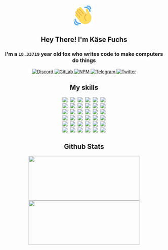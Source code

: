 <div><p align=center><img src=./resources/images/wave.gif width=64px height=64px></p><h2 align=center>Hey There! I'm Käse Fuchs</h2><h3 align=center>I'm a <code>18.33719</code> year old fox who writes code to make computers do things</h3><p align=center><a href=https://discord.com/users/507526681125322772><img alt=Discord src="https://img.shields.io/badge/Discord-5865F2?logo=discord&logoColor=white&style=flat-square#eed54d3aa0efe1a11b3d6b997a1cf341"> </a><a href=https://gitlab.com/kasefuchs><img alt=GitLab src="https://img.shields.io/badge/GitLab-330F63?logo=gitlab&logoColor=white&style=flat-square#eed54d3aa0efe1a11b3d6b997a1cf341"> </a><a href=https://npmjs.com/~kasefuchs><img alt=NPM src="https://img.shields.io/badge/NPM-CB3837?logo=npm&logoColor=white&style=flat-square#eed54d3aa0efe1a11b3d6b997a1cf341"> </a><a href=https://t.me/kasefuchs><img alt=Telegram src="https://img.shields.io/badge/Telegram-2CA5E0?logo=telegram&logoColor=white&style=flat-square#eed54d3aa0efe1a11b3d6b997a1cf341"> </a><a href=https://twitter.com/kasefuchs><img alt=Twitter src="https://img.shields.io/badge/Twitter-1DA1F2?logo=twitter&logoColor=white&style=flat-square#eed54d3aa0efe1a11b3d6b997a1cf341"></a></p><h2 align=center>My skills</h2><p align=center><a href=https://aws.amazon.com/ ><picture><source srcset="https://skillicons.dev/icons?i=aws&theme=dark#eed54d3aa0efe1a11b3d6b997a1cf341" media="(prefers-color-scheme: dark)"><source srcset="https://skillicons.dev/icons?i=aws&theme=light#eed54d3aa0efe1a11b3d6b997a1cf341" media="(prefers-color-scheme: light), (prefers-color-scheme: no-preference)"><img src="https://skillicons.dev/icons?i=aws&theme=light#eed54d3aa0efe1a11b3d6b997a1cf341"></picture></a>&nbsp;&nbsp;<a href=https://en.wikipedia.org/wiki/Bash_(Unix_shell)><picture><source srcset="https://skillicons.dev/icons?i=bash&theme=dark#eed54d3aa0efe1a11b3d6b997a1cf341" media="(prefers-color-scheme: dark)"><source srcset="https://skillicons.dev/icons?i=bash&theme=light#eed54d3aa0efe1a11b3d6b997a1cf341" media="(prefers-color-scheme: light), (prefers-color-scheme: no-preference)"><img src="https://skillicons.dev/icons?i=bash&theme=light#eed54d3aa0efe1a11b3d6b997a1cf341"></picture></a>&nbsp;&nbsp;<a href=https://discord.com/developers/docs><picture><source srcset="https://skillicons.dev/icons?i=bots&theme=dark#eed54d3aa0efe1a11b3d6b997a1cf341" media="(prefers-color-scheme: dark)"><source srcset="https://skillicons.dev/icons?i=bots&theme=light#eed54d3aa0efe1a11b3d6b997a1cf341" media="(prefers-color-scheme: light), (prefers-color-scheme: no-preference)"><img src="https://skillicons.dev/icons?i=bots&theme=light#eed54d3aa0efe1a11b3d6b997a1cf341"></picture></a>&nbsp;&nbsp;<a href=https://www.cloudflare.com/ ><picture><source srcset="https://skillicons.dev/icons?i=cloudflare&theme=dark#eed54d3aa0efe1a11b3d6b997a1cf341" media="(prefers-color-scheme: dark)"><source srcset="https://skillicons.dev/icons?i=cloudflare&theme=light#eed54d3aa0efe1a11b3d6b997a1cf341" media="(prefers-color-scheme: light), (prefers-color-scheme: no-preference)"><img src="https://skillicons.dev/icons?i=cloudflare&theme=light#eed54d3aa0efe1a11b3d6b997a1cf341"></picture></a>&nbsp;&nbsp;<a href=https://en.wikipedia.org/wiki/CSS><picture><source srcset="https://skillicons.dev/icons?i=css&theme=dark#eed54d3aa0efe1a11b3d6b997a1cf341" media="(prefers-color-scheme: dark)"><source srcset="https://skillicons.dev/icons?i=css&theme=light#eed54d3aa0efe1a11b3d6b997a1cf341" media="(prefers-color-scheme: light), (prefers-color-scheme: no-preference)"><img src="https://skillicons.dev/icons?i=css&theme=light#eed54d3aa0efe1a11b3d6b997a1cf341"></picture></a>&nbsp;&nbsp;<a href=https://www.docker.com/ ><picture><source srcset="https://skillicons.dev/icons?i=docker&theme=dark#eed54d3aa0efe1a11b3d6b997a1cf341" media="(prefers-color-scheme: dark)"><source srcset="https://skillicons.dev/icons?i=docker&theme=light#eed54d3aa0efe1a11b3d6b997a1cf341" media="(prefers-color-scheme: light), (prefers-color-scheme: no-preference)"><img src="https://skillicons.dev/icons?i=docker&theme=light#eed54d3aa0efe1a11b3d6b997a1cf341"></picture></a><br><a href=https://www.electronjs.org/ ><picture><source srcset="https://skillicons.dev/icons?i=electron&theme=dark#eed54d3aa0efe1a11b3d6b997a1cf341" media="(prefers-color-scheme: dark)"><source srcset="https://skillicons.dev/icons?i=electron&theme=light#eed54d3aa0efe1a11b3d6b997a1cf341" media="(prefers-color-scheme: light), (prefers-color-scheme: no-preference)"><img src="https://skillicons.dev/icons?i=electron&theme=light#eed54d3aa0efe1a11b3d6b997a1cf341"></picture></a>&nbsp;&nbsp;<a href=https://expressjs.com/ ><picture><source srcset="https://skillicons.dev/icons?i=express&theme=dark#eed54d3aa0efe1a11b3d6b997a1cf341" media="(prefers-color-scheme: dark)"><source srcset="https://skillicons.dev/icons?i=express&theme=light#eed54d3aa0efe1a11b3d6b997a1cf341" media="(prefers-color-scheme: light), (prefers-color-scheme: no-preference)"><img src="https://skillicons.dev/icons?i=express&theme=light#eed54d3aa0efe1a11b3d6b997a1cf341"></picture></a>&nbsp;&nbsp;<a href=https://www.figma.com/ ><picture><source srcset="https://skillicons.dev/icons?i=figma&theme=dark#eed54d3aa0efe1a11b3d6b997a1cf341" media="(prefers-color-scheme: dark)"><source srcset="https://skillicons.dev/icons?i=figma&theme=light#eed54d3aa0efe1a11b3d6b997a1cf341" media="(prefers-color-scheme: light), (prefers-color-scheme: no-preference)"><img src="https://skillicons.dev/icons?i=figma&theme=light#eed54d3aa0efe1a11b3d6b997a1cf341"></picture></a>&nbsp;&nbsp;<a href=https://firebase.google.com/ ><picture><source srcset="https://skillicons.dev/icons?i=firebase&theme=dark#eed54d3aa0efe1a11b3d6b997a1cf341" media="(prefers-color-scheme: dark)"><source srcset="https://skillicons.dev/icons?i=firebase&theme=light#eed54d3aa0efe1a11b3d6b997a1cf341" media="(prefers-color-scheme: light), (prefers-color-scheme: no-preference)"><img src="https://skillicons.dev/icons?i=firebase&theme=light#eed54d3aa0efe1a11b3d6b997a1cf341"></picture></a>&nbsp;&nbsp;<a href=https://flask.palletsprojects.com/ ><picture><source srcset="https://skillicons.dev/icons?i=flask&theme=dark#eed54d3aa0efe1a11b3d6b997a1cf341" media="(prefers-color-scheme: dark)"><source srcset="https://skillicons.dev/icons?i=flask&theme=light#eed54d3aa0efe1a11b3d6b997a1cf341" media="(prefers-color-scheme: light), (prefers-color-scheme: no-preference)"><img src="https://skillicons.dev/icons?i=flask&theme=light#eed54d3aa0efe1a11b3d6b997a1cf341"></picture></a>&nbsp;&nbsp;<a href=https://cloud.google.com/ ><picture><source srcset="https://skillicons.dev/icons?i=gcp&theme=dark#eed54d3aa0efe1a11b3d6b997a1cf341" media="(prefers-color-scheme: dark)"><source srcset="https://skillicons.dev/icons?i=gcp&theme=light#eed54d3aa0efe1a11b3d6b997a1cf341" media="(prefers-color-scheme: light), (prefers-color-scheme: no-preference)"><img src="https://skillicons.dev/icons?i=gcp&theme=light#eed54d3aa0efe1a11b3d6b997a1cf341"></picture></a><br><a href=https://git-scm.com/ ><picture><source srcset="https://skillicons.dev/icons?i=git&theme=dark#eed54d3aa0efe1a11b3d6b997a1cf341" media="(prefers-color-scheme: dark)"><source srcset="https://skillicons.dev/icons?i=git&theme=light#eed54d3aa0efe1a11b3d6b997a1cf341" media="(prefers-color-scheme: light), (prefers-color-scheme: no-preference)"><img src="https://skillicons.dev/icons?i=git&theme=light#eed54d3aa0efe1a11b3d6b997a1cf341"></picture></a>&nbsp;&nbsp;<a href=https://github.com/ ><picture><source srcset="https://skillicons.dev/icons?i=github&theme=dark#eed54d3aa0efe1a11b3d6b997a1cf341" media="(prefers-color-scheme: dark)"><source srcset="https://skillicons.dev/icons?i=github&theme=light#eed54d3aa0efe1a11b3d6b997a1cf341" media="(prefers-color-scheme: light), (prefers-color-scheme: no-preference)"><img src="https://skillicons.dev/icons?i=github&theme=light#eed54d3aa0efe1a11b3d6b997a1cf341"></picture></a>&nbsp;&nbsp;<a href=https://gitlab.com/ ><picture><source srcset="https://skillicons.dev/icons?i=gitlab&theme=dark#eed54d3aa0efe1a11b3d6b997a1cf341" media="(prefers-color-scheme: dark)"><source srcset="https://skillicons.dev/icons?i=gitlab&theme=light#eed54d3aa0efe1a11b3d6b997a1cf341" media="(prefers-color-scheme: light), (prefers-color-scheme: no-preference)"><img src="https://skillicons.dev/icons?i=gitlab&theme=light#eed54d3aa0efe1a11b3d6b997a1cf341"></picture></a>&nbsp;&nbsp;<a href=https://www.heroku.com/ ><picture><source srcset="https://skillicons.dev/icons?i=heroku&theme=dark#eed54d3aa0efe1a11b3d6b997a1cf341" media="(prefers-color-scheme: dark)"><source srcset="https://skillicons.dev/icons?i=heroku&theme=light#eed54d3aa0efe1a11b3d6b997a1cf341" media="(prefers-color-scheme: light), (prefers-color-scheme: no-preference)"><img src="https://skillicons.dev/icons?i=heroku&theme=light#eed54d3aa0efe1a11b3d6b997a1cf341"></picture></a>&nbsp;&nbsp;<a href=https://en.wikipedia.org/wiki/HTML><picture><source srcset="https://skillicons.dev/icons?i=html&theme=dark#eed54d3aa0efe1a11b3d6b997a1cf341" media="(prefers-color-scheme: dark)"><source srcset="https://skillicons.dev/icons?i=html&theme=light#eed54d3aa0efe1a11b3d6b997a1cf341" media="(prefers-color-scheme: light), (prefers-color-scheme: no-preference)"><img src="https://skillicons.dev/icons?i=html&theme=light#eed54d3aa0efe1a11b3d6b997a1cf341"></picture></a>&nbsp;&nbsp;<a href=https://en.wikipedia.org/wiki/JavaScript><picture><source srcset="https://skillicons.dev/icons?i=js&theme=dark#eed54d3aa0efe1a11b3d6b997a1cf341" media="(prefers-color-scheme: dark)"><source srcset="https://skillicons.dev/icons?i=js&theme=light#eed54d3aa0efe1a11b3d6b997a1cf341" media="(prefers-color-scheme: light), (prefers-color-scheme: no-preference)"><img src="https://skillicons.dev/icons?i=js&theme=light#eed54d3aa0efe1a11b3d6b997a1cf341"></picture></a><br><a href=https://en.wikipedia.org/wiki/Linux><picture><source srcset="https://skillicons.dev/icons?i=linux&theme=dark#eed54d3aa0efe1a11b3d6b997a1cf341" media="(prefers-color-scheme: dark)"><source srcset="https://skillicons.dev/icons?i=linux&theme=light#eed54d3aa0efe1a11b3d6b997a1cf341" media="(prefers-color-scheme: light), (prefers-color-scheme: no-preference)"><img src="https://skillicons.dev/icons?i=linux&theme=light#eed54d3aa0efe1a11b3d6b997a1cf341"></picture></a>&nbsp;&nbsp;<a href=https://mui.com/ ><picture><source srcset="https://skillicons.dev/icons?i=materialui&theme=dark#eed54d3aa0efe1a11b3d6b997a1cf341" media="(prefers-color-scheme: dark)"><source srcset="https://skillicons.dev/icons?i=materialui&theme=light#eed54d3aa0efe1a11b3d6b997a1cf341" media="(prefers-color-scheme: light), (prefers-color-scheme: no-preference)"><img src="https://skillicons.dev/icons?i=materialui&theme=light#eed54d3aa0efe1a11b3d6b997a1cf341"></picture></a>&nbsp;&nbsp;<a href=https://en.wikipedia.org/wiki/Markdown><picture><source srcset="https://skillicons.dev/icons?i=md&theme=dark#eed54d3aa0efe1a11b3d6b997a1cf341" media="(prefers-color-scheme: dark)"><source srcset="https://skillicons.dev/icons?i=md&theme=light#eed54d3aa0efe1a11b3d6b997a1cf341" media="(prefers-color-scheme: light), (prefers-color-scheme: no-preference)"><img src="https://skillicons.dev/icons?i=md&theme=light#eed54d3aa0efe1a11b3d6b997a1cf341"></picture></a>&nbsp;&nbsp;<a href=https://www.mongodb.com/ ><picture><source srcset="https://skillicons.dev/icons?i=mongodb&theme=dark#eed54d3aa0efe1a11b3d6b997a1cf341" media="(prefers-color-scheme: dark)"><source srcset="https://skillicons.dev/icons?i=mongodb&theme=light#eed54d3aa0efe1a11b3d6b997a1cf341" media="(prefers-color-scheme: light), (prefers-color-scheme: no-preference)"><img src="https://skillicons.dev/icons?i=mongodb&theme=light#eed54d3aa0efe1a11b3d6b997a1cf341"></picture></a>&nbsp;&nbsp;<a href=https://www.mysql.com/ ><picture><source srcset="https://skillicons.dev/icons?i=mysql&theme=dark#eed54d3aa0efe1a11b3d6b997a1cf341" media="(prefers-color-scheme: dark)"><source srcset="https://skillicons.dev/icons?i=mysql&theme=light#eed54d3aa0efe1a11b3d6b997a1cf341" media="(prefers-color-scheme: light), (prefers-color-scheme: no-preference)"><img src="https://skillicons.dev/icons?i=mysql&theme=light#eed54d3aa0efe1a11b3d6b997a1cf341"></picture></a>&nbsp;&nbsp;<a href=https://nextjs.org/ ><picture><source srcset="https://skillicons.dev/icons?i=nextjs&theme=dark#eed54d3aa0efe1a11b3d6b997a1cf341" media="(prefers-color-scheme: dark)"><source srcset="https://skillicons.dev/icons?i=nextjs&theme=light#eed54d3aa0efe1a11b3d6b997a1cf341" media="(prefers-color-scheme: light), (prefers-color-scheme: no-preference)"><img src="https://skillicons.dev/icons?i=nextjs&theme=light#eed54d3aa0efe1a11b3d6b997a1cf341"></picture></a><br><a href=https://nodejs.org/en/ ><picture><source srcset="https://skillicons.dev/icons?i=nodejs&theme=dark#eed54d3aa0efe1a11b3d6b997a1cf341" media="(prefers-color-scheme: dark)"><source srcset="https://skillicons.dev/icons?i=nodejs&theme=light#eed54d3aa0efe1a11b3d6b997a1cf341" media="(prefers-color-scheme: light), (prefers-color-scheme: no-preference)"><img src="https://skillicons.dev/icons?i=nodejs&theme=light#eed54d3aa0efe1a11b3d6b997a1cf341"></picture></a>&nbsp;&nbsp;<a href=https://www.postgresql.org/ ><picture><source srcset="https://skillicons.dev/icons?i=postgres&theme=dark#eed54d3aa0efe1a11b3d6b997a1cf341" media="(prefers-color-scheme: dark)"><source srcset="https://skillicons.dev/icons?i=postgres&theme=light#eed54d3aa0efe1a11b3d6b997a1cf341" media="(prefers-color-scheme: light), (prefers-color-scheme: no-preference)"><img src="https://skillicons.dev/icons?i=postgres&theme=light#eed54d3aa0efe1a11b3d6b997a1cf341"></picture></a>&nbsp;&nbsp;<a href=https://learn.microsoft.com/en-us/powershell/ ><picture><source srcset="https://skillicons.dev/icons?i=powershell&theme=dark#eed54d3aa0efe1a11b3d6b997a1cf341" media="(prefers-color-scheme: dark)"><source srcset="https://skillicons.dev/icons?i=powershell&theme=light#eed54d3aa0efe1a11b3d6b997a1cf341" media="(prefers-color-scheme: light), (prefers-color-scheme: no-preference)"><img src="https://skillicons.dev/icons?i=powershell&theme=light#eed54d3aa0efe1a11b3d6b997a1cf341"></picture></a>&nbsp;&nbsp;<a href=https://www.python.org/ ><picture><source srcset="https://skillicons.dev/icons?i=py&theme=dark#eed54d3aa0efe1a11b3d6b997a1cf341" media="(prefers-color-scheme: dark)"><source srcset="https://skillicons.dev/icons?i=py&theme=light#eed54d3aa0efe1a11b3d6b997a1cf341" media="(prefers-color-scheme: light), (prefers-color-scheme: no-preference)"><img src="https://skillicons.dev/icons?i=py&theme=light#eed54d3aa0efe1a11b3d6b997a1cf341"></picture></a>&nbsp;&nbsp;<a href=https://www.raspberrypi.org/ ><picture><source srcset="https://skillicons.dev/icons?i=raspberrypi&theme=dark#eed54d3aa0efe1a11b3d6b997a1cf341" media="(prefers-color-scheme: dark)"><source srcset="https://skillicons.dev/icons?i=raspberrypi&theme=light#eed54d3aa0efe1a11b3d6b997a1cf341" media="(prefers-color-scheme: light), (prefers-color-scheme: no-preference)"><img src="https://skillicons.dev/icons?i=raspberrypi&theme=light#eed54d3aa0efe1a11b3d6b997a1cf341"></picture></a>&nbsp;&nbsp;<a href=https://reactjs.org/ ><picture><source srcset="https://skillicons.dev/icons?i=react&theme=dark#eed54d3aa0efe1a11b3d6b997a1cf341" media="(prefers-color-scheme: dark)"><source srcset="https://skillicons.dev/icons?i=react&theme=light#eed54d3aa0efe1a11b3d6b997a1cf341" media="(prefers-color-scheme: light), (prefers-color-scheme: no-preference)"><img src="https://skillicons.dev/icons?i=react&theme=light#eed54d3aa0efe1a11b3d6b997a1cf341"></picture></a><br><a href=https://redux.js.org/ ><picture><source srcset="https://skillicons.dev/icons?i=redux&theme=dark#eed54d3aa0efe1a11b3d6b997a1cf341" media="(prefers-color-scheme: dark)"><source srcset="https://skillicons.dev/icons?i=redux&theme=light#eed54d3aa0efe1a11b3d6b997a1cf341" media="(prefers-color-scheme: light), (prefers-color-scheme: no-preference)"><img src="https://skillicons.dev/icons?i=redux&theme=light#eed54d3aa0efe1a11b3d6b997a1cf341"></picture></a>&nbsp;&nbsp;<a href=https://en.wikipedia.org/wiki/Regular_expression><picture><source srcset="https://skillicons.dev/icons?i=regex&theme=dark#eed54d3aa0efe1a11b3d6b997a1cf341" media="(prefers-color-scheme: dark)"><source srcset="https://skillicons.dev/icons?i=regex&theme=light#eed54d3aa0efe1a11b3d6b997a1cf341" media="(prefers-color-scheme: light), (prefers-color-scheme: no-preference)"><img src="https://skillicons.dev/icons?i=regex&theme=light#eed54d3aa0efe1a11b3d6b997a1cf341"></picture></a>&nbsp;&nbsp;<a href=https://en.wikipedia.org/wiki/Sass_(stylesheet_language)><picture><source srcset="https://skillicons.dev/icons?i=sass&theme=dark#eed54d3aa0efe1a11b3d6b997a1cf341" media="(prefers-color-scheme: dark)"><source srcset="https://skillicons.dev/icons?i=sass&theme=light#eed54d3aa0efe1a11b3d6b997a1cf341" media="(prefers-color-scheme: light), (prefers-color-scheme: no-preference)"><img src="https://skillicons.dev/icons?i=sass&theme=light#eed54d3aa0efe1a11b3d6b997a1cf341"></picture></a>&nbsp;&nbsp;<a href=https://www.typescriptlang.org/ ><picture><source srcset="https://skillicons.dev/icons?i=ts&theme=dark#eed54d3aa0efe1a11b3d6b997a1cf341" media="(prefers-color-scheme: dark)"><source srcset="https://skillicons.dev/icons?i=ts&theme=light#eed54d3aa0efe1a11b3d6b997a1cf341" media="(prefers-color-scheme: light), (prefers-color-scheme: no-preference)"><img src="https://skillicons.dev/icons?i=ts&theme=light#eed54d3aa0efe1a11b3d6b997a1cf341"></picture></a>&nbsp;&nbsp;<a href=https://unity.com/ ><picture><source srcset="https://skillicons.dev/icons?i=unity&theme=dark#eed54d3aa0efe1a11b3d6b997a1cf341" media="(prefers-color-scheme: dark)"><source srcset="https://skillicons.dev/icons?i=unity&theme=light#eed54d3aa0efe1a11b3d6b997a1cf341" media="(prefers-color-scheme: light), (prefers-color-scheme: no-preference)"><img src="https://skillicons.dev/icons?i=unity&theme=light#eed54d3aa0efe1a11b3d6b997a1cf341"></picture></a>&nbsp;&nbsp;<a href=https://workers.cloudflare.com/ ><picture><source srcset="https://skillicons.dev/icons?i=workers&theme=dark#eed54d3aa0efe1a11b3d6b997a1cf341" media="(prefers-color-scheme: dark)"><source srcset="https://skillicons.dev/icons?i=workers&theme=light#eed54d3aa0efe1a11b3d6b997a1cf341" media="(prefers-color-scheme: light), (prefers-color-scheme: no-preference)"><img src="https://skillicons.dev/icons?i=workers&theme=light#eed54d3aa0efe1a11b3d6b997a1cf341"></picture></a><br></p><h2 align=center>Github Stats</h2><p align=center><picture><source srcset="https://github-readme-stats-kasefuchs.vercel.app/api/?count_private=true&hide_border=true&hide_rank=true&line_height=20&hide_title=true&username=Kasefuchs&theme=dark#eed54d3aa0efe1a11b3d6b997a1cf341" media="(prefers-color-scheme: dark)"><source srcset="https://github-readme-stats-kasefuchs.vercel.app/api/?count_private=true&hide_border=true&hide_rank=true&line_height=20&hide_title=true&username=Kasefuchs&theme=light#eed54d3aa0efe1a11b3d6b997a1cf341" media="(prefers-color-scheme: light), (prefers-color-scheme: no-preference)"><img align=middle width=350 height=140 src="https://github-readme-stats-kasefuchs.vercel.app/api/?count_private=true&hide_border=true&hide_rank=true&line_height=20&hide_title=true&username=Kasefuchs&theme=light#eed54d3aa0efe1a11b3d6b997a1cf341"></picture><picture><source srcset="https://github-readme-stats-kasefuchs.vercel.app/api/top-langs/?count_private=true&hide_border=true&layout=compact&username=Kasefuchs&theme=dark#eed54d3aa0efe1a11b3d6b997a1cf341" media="(prefers-color-scheme: dark)"><source srcset="https://github-readme-stats-kasefuchs.vercel.app/api/top-langs/?count_private=true&hide_border=true&layout=compact&username=Kasefuchs&theme=light#eed54d3aa0efe1a11b3d6b997a1cf341" media="(prefers-color-scheme: light), (prefers-color-scheme: no-preference)"><img align=middle width=350 height=140 src="https://github-readme-stats-kasefuchs.vercel.app/api/top-langs/?count_private=true&hide_border=true&layout=compact&username=Kasefuchs&theme=light#eed54d3aa0efe1a11b3d6b997a1cf341"></picture></p><img src="https://hit.yhype.me/github/profile?user_id=64592097#eed54d3aa0efe1a11b3d6b997a1cf341" alt=""></div>